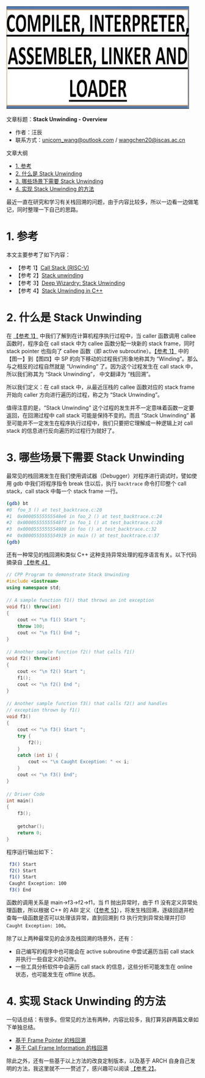 ![](./diagrams/linker-loader.png)

文章标题：**Stack Unwinding - Overview**

- 作者：汪辰
- 联系方式：<unicorn_wang@outlook.com> / <wangchen20@iscas.ac.cn>

文章大纲

<!-- TOC -->

- [1. 参考](#1-参考)
- [2. 什么是 Stack Unwinding](#2-什么是-stack-unwinding)
- [3. 哪些场景下需要 Stack Unwinding](#3-哪些场景下需要-stack-unwinding)
- [4. 实现 Stack Unwinding 的方法](#4-实现-stack-unwinding-的方法)

<!-- /TOC -->

最近一直在研究和学习有关栈回溯的问题，由于内容比较多，所以一边看一边做笔记，同时整理一下自己的思路。

# 1. 参考

本文主要参考了如下内容：

- 【参考 1】[Call Stack (RISC-V)][1]
- 【参考 2】[Stack unwinding][2]
- 【参考 3】[Deep Wizardry: Stack Unwinding][3]
- 【参考 4】[Stack Unwinding in C++][4]


# 2. 什么是 Stack Unwinding

在 [【参考 1】][1] 中我们了解到在计算机程序执行过程中，当 caller 函数调用 callee 函数时，程序会在 call stack 中为 callee 函数分配一块新的 stack frame，同时 stack pointer 也指向了 callee 函数（即 active subroutine）。[【参考 1】][1] 中的 【图一】到【图四】中 SP 的向下移动的过程我们形象地称其为 “Winding”。那么与之相反的过程自然就是 “Unwinding” 了。因为这个过程发生在 call stack 中，所以我们称其为 “Stack Unwinding”， 中文翻译为 “栈回溯”。

所以我们定义：在 call stack 中，从最近压栈的 callee 函数对应的 stack frame 开始向 caller 方向进行遍历的过程，称之为  “Stack Unwinding”。

值得注意的是，“Stack Unwinding” 这个过程的发生并不一定意味着函数一定要返回，在回溯过程中 call stack 可能是保持不变的。而且 “Stack Unwinding” 甚至可能并不一定发生在程序执行过程中，我们只要把它理解成一种逻辑上对 call stack 的信息进行反向遍历的过程行为就好了。

# 3. 哪些场景下需要 Stack Unwinding

最常见的栈回溯发生在我们使用调试器（Debugger）对程序进行调试时，譬如使用 gdb 中我们将程序指令 break 住以后，执行 `backtrace` 命令打印整个 call stack，call stack 中每一个 stack frame 一行。

```bash
(gdb) bt
#0  foo_3 () at test_backtrace.c:20
#1  0x00005555555548e6 in foo_2 () at test_backtrace.c:24
#2  0x00005555555548f7 in foo_1 () at test_backtrace.c:28
#3  0x0000555555554908 in foo () at test_backtrace.c:32
#4  0x0000555555554919 in main () at test_backtrace.c:37
(gdb) 
```

还有一种常见的栈回溯和类似 C++ 这种支持异常处理的程序语言有关。以下代码摘录自 [【参考 4】][4]

```cpp
// CPP Program to demonstrate Stack Unwinding
#include <iostream>
using namespace std;
  
// A sample function f1() that throws an int exception
void f1() throw(int)
{
    cout << "\n f1() Start ";
    throw 100;
    cout << "\n f1() End ";
}
  
// Another sample function f2() that calls f1()
void f2() throw(int)
{
    cout << "\n f2() Start ";
    f1();
    cout << "\n f2() End ";
}
  
// Another sample function f3() that calls f2() and handles
// exception thrown by f1()
void f3()
{
    cout << "\n f3() Start ";
    try {
        f2();
    }
    catch (int i) {
        cout << "\n Caught Exception: " << i;
    }
    cout << "\n f3() End";
}
  
// Driver Code
int main()
{
    f3();
  
    getchar();
    return 0;
}
```
程序运行输出如下：

```bash
 f3() Start 
 f2() Start 
 f1() Start 
 Caught Exception: 100
 f3() End
```

函数的调用关系是 main->f3->f2->f1，当 f1 抛出异常时，由于 f1 没有定义异常处理函数，所以根据 C++ 的 ABI 定义（[【参考 5】][5]），将发生栈回溯，逐级回退并检查每一级函数是否可以处理该异常，直到回溯到 f3 执行完到异常处理并打印 `Caught Exception: 100`。

除了以上两种最常见的会涉及栈回溯的场景外，还有：
- 自己编写的程序中也可能会在 active subroutine 中尝试遍历当前 call stack 并执行一些自定义的动作。
- 一些工具分析软件中会遍历 call stack 的信息，这些分析可能发生在 online 状态，也可能发生在 offline 状态。

# 4. 实现 Stack Unwinding 的方法

一句话总结：有很多。但常见的方法有两种，内容比较多，我打算另辟两篇文章如下单独总结。

- [基于 Frame Pointer 的栈回溯][6]
- [基于 Call Frame Information 的栈回溯][7]

除此之外，还有一些基于以上方法的改良定制版本，以及基于 ARCH 自身自己发明的方法，我这里就不一一赘述了，感兴趣可以阅读 [【参考 2】][2]。


[1]: ./20220717-call-stack.md
[2]: https://maskray.me/blog/2020-11-08-stack-unwinding
[3]: https://blog.reverberate.org/2013/05/deep-wizardry-stack-unwinding.html
[4]: https://www.geeksforgeeks.org/stack-unwinding-in-c/
[5]: https://itanium-cxx-abi.github.io/cxx-abi/abi-eh.html
[6]: ./20220719-stackuw-fp.md
[7]: ./20220721-stackuw-cfi.md